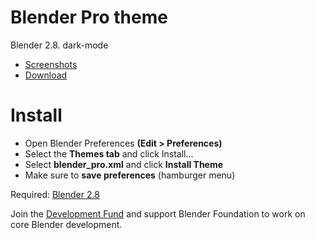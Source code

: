 # Blender Pro theme
Blender 2.8. dark-mode
* [Screenshots](http://paulcoops.com/blender_pro-theme)
* [Download](https://github.com/Thirioart/blender_pro-theme/archive/master.zip)


# Install
* Open Blender Preferences **(Edit > Preferences)**
* Select the **Themes tab** and click Install…
* Select **blender_pro.xml** and click **Install Theme**
* Make sure to **save preferences** (hamburger menu)

Required: [Blender 2.8](https://www.blender.org/download/)

Join the [Development Fund](https://fund.blender.org) and support Blender Foundation to work on core Blender development.
